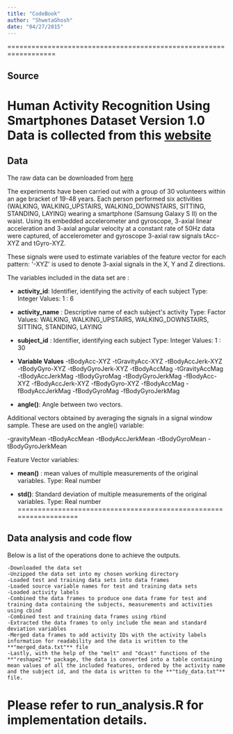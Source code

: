 ```yaml
---
title: "CodeBook"
author: "ShwetaGhosh"
date: "04/27/2015"
---
```

==================================================================
## Source
Human Activity Recognition Using Smartphones Dataset
Version 1.0
Data is collected from this [website](http://archive.ics.uci.edu/ml/datasets/Human+Activity+Recognition+Using+Smartphones)
==================================================================
## Data
The raw data can be downloaded from [here](https://d396qusza40orc.cloudfront.net/getdata%2Fprojectfiles%2FUCI%20HAR%20Dataset.zip)

The experiments have been carried out with a group of 30 volunteers within an age bracket of 19-48 years. Each person performed six activities (WALKING, WALKING_UPSTAIRS, WALKING_DOWNSTAIRS, SITTING, STANDING, LAYING) wearing a smartphone (Samsung Galaxy S II) on the waist. Using its embedded accelerometer and gyroscope, 3-axial linear acceleration and 3-axial angular velocity at a constant rate of 50Hz data were captured, of accelerometer and gyroscope 3-axial raw signals tAcc-XYZ and tGyro-XYZ.

These signals were used to estimate variables of the feature vector for each pattern:
'-XYZ' is used to denote 3-axial signals in the X, Y and Z directions.

The variables included in the data set are :
* **activity_id**: Identifier, identifying the activity of each subject Type: Integer Values: 1 : 6

* **activity_name** : Descriptive name of each subject's activity Type: Factor Values: WALKING, WALKING_UPSTAIRS, WALKING_DOWNSTAIRS, SITTING, STANDING, LAYING

* **subject_id** : Identifier, identifying each subject Type: Integer Values: 1 : 30
* **Variable Values**
-tBodyAcc-XYZ 
-tGravityAcc-XYZ 
-tBodyAccJerk-XYZ 
-tBodyGyro-XYZ 
-tBodyGyroJerk-XYZ 
-tBodyAccMag 
-tGravityAccMag 
-tBodyAccJerkMag 
-tBodyGyroMag 
-tBodyGyroJerkMag 
-fBodyAcc-XYZ 
-fBodyAccJerk-XYZ 
-fBodyGyro-XYZ 
-fBodyAccMag 
-fBodyAccJerkMag 
-fBodyGyroMag 
-fBodyGyroJerkMag

* **angle()**: Angle between two vectors.

Additional vectors obtained by averaging the signals in a signal window sample. These are used on the angle() variable:

-gravityMean 
-tBodyAccMean 
-tBodyAccJerkMean 
-tBodyGyroMean 
-tBodyGyroJerkMean

Feature Vector variables:

* **mean()** : mean values of multiple measurements of the original variables. Type: Real number

* **std()**: Standard deviation of multiple measurements of the original variables. Type: Real number
==================================================================

## Data analysis and code flow
Below is a list of the operations done to achieve the outputs.

    -Downloaded the data set
    -Unzipped the data set into my chosen working directory
    -Loaded test and training data sets into data frames
    -Loaded source variable names for test and training data sets
    -Loaded activity labels
    -Combined the data frames to produce one data frame for test and training data containing the subjects, measurements and activities using cbind
    -Combined test and training data frames using rbind
    -Extracted the data frames to only include the mean and standard deviation variables
    -Merged data frames to add activity IDs with the activity labels information for readability and the data is written to the **"merged_data.txt"** file
    -Lastly, with the help of the "melt" and "dcast" functions of the **"reshape2"** package, the data is converted into a table containing mean values of all the included features, ordered by the activity name and the subject id, and the data is written to the **"tidy_data.txt"** file.
    

Please refer to run_analysis.R for implementation details.
==================================================================

